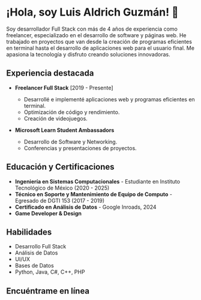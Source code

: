 # ¡Hola, soy Luis Aldrich Guzmán! 👋

Soy desarrollador Full Stack con más de 4 años de experiencia como freelancer, especializado en el desarrollo de software y páginas web. He trabajado en proyectos que van desde la creación de programas eficientes en terminal hasta el desarrollo de aplicaciones web para el usuario final. Me apasiona la tecnología y disfruto creando soluciones innovadoras.

## Experiencia destacada

- **Freelancer Full Stack** [2019 - Presente]
  - Desarrollé e implementé aplicaciones web y programas eficientes en terminal.
  - Optimización de código y rendimiento.
  - Creación de videojuegos.
  
- **Microsoft Learn Student Ambassadors**
  - Desarrollo de Software y Networking.
  - Conferencias y presentaciones de proyectos.

## Educación y Certificaciones

- **Ingeniería en Sistemas Computacionales** - Estudiante en Instituto Tecnológico de México (2020 - 2025)
- **Técnico en Soporte y Mantenimiento de Equipo de Computo** - Egresado de DGTI 153 (2017 - 2019)
- **Certificado en Análisis de Datos** - Google Inroads, 2024
- **Game Developer & Design**
  
## Habilidades

- Desarrollo Full Stack
- Análisis de Datos
- UI/UX
- Bases de Datos
- Python, Java, C#, C++, PHP

## Encuéntrame en línea

<div align="center">
    <style>
        .social-icon {
            margin: 10px; /* Ajusta el margen según sea necesario */
            transition: transform 0.3s ease-in-out;
        }

        .social-icon:hover {
            transform: scale(1.1); /* Cambia el tamaño al pasar el ratón */
        }
    </style>

    [<img src="https://cdn-icons-png.flaticon.com/256/174/174857.png" width="50" height="50" class="social-icon" target="_blank">](https://www.linkedin.com/in/luis-aldrich-guzm%C3%A1n-gonz%C3%A1lez-4751b8279/)
    [<img src="https://upload.wikimedia.org/wikipedia/commons/5/57/X_logo_2023_%28white%29.png" width="50" height="50" class="social-icon" target="_blank">](https://twitter.com/luisaldrichguz)
    [<img src="https://pbs.twimg.com/profile_images/1491547535030300675/lxRDOfXM_400x400.jpg" width="50" height="50" class="social-icon" target="_blank">](https://luisaldrichguz.com/)
    [<img src="https://cdn.icon-icons.com/icons2/1488/PNG/512/5382-outlook_102516.png" width="50" height="50" class="social-icon" target="_blank">](mailto:luisaldrichguz@hotmail.com)
</div>


¡No dudes en contactarme para colaboraciones o simplemente para charlar sobre tecnología!


